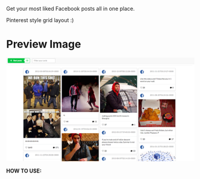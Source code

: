 Get your most liked Facebook posts all in one place.

Pinterest style grid layout :)

<h1>Preview Image</h1>

![alt tag](https://github.com/Nikhil22/aces/blob/master/public/img/reel.png)

<strong>HOW TO USE:</strong>
